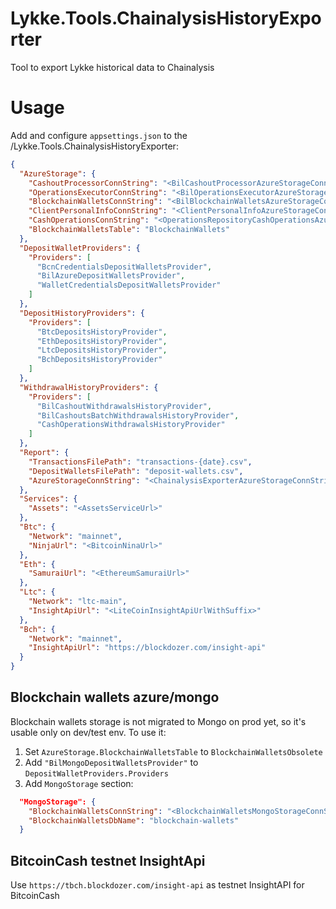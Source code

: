 # Lykke.Tools.ChainalysisHistoryExporter

Tool to export Lykke historical data to Chainalysis

# Usage

Add and configure ```appsettings.json``` to the /Lykke.Tools.ChainalysisHistoryExporter:

```json
{
  "AzureStorage": {
    "CashoutProcessorConnString": "<BilCashoutProcessorAzureStorageConnString>",
    "OperationsExecutorConnString": "<BilOperationsExecutorAzureStorageConnString>",
    "BlockchainWalletsConnString": "<BilBlockchainWalletsAzureStorageConnString>",
    "ClientPersonalInfoConnString": "<ClientPersonalInfoAzureStorageConnString>",
    "CashOperationsConnString": "<OperationsRepositoryCashOperationsAzureStorageConnString>",
    "BlockchainWalletsTable": "BlockchainWallets" 
  },
  "DepositWalletProviders": {
    "Providers": [
      "BcnCredentialsDepositWalletsProvider",
      "BilAzureDepositWalletsProvider",
      "WalletCredentialsDepositWalletsProvider"
    ]
  },
  "DepositHistoryProviders": {
    "Providers": [
      "BtcDepositsHistoryProvider",
      "EthDepositsHistoryProvider",
      "LtcDepositsHistoryProvider",
      "BchDepositsHistoryProvider"
    ]
  },
  "WithdrawalHistoryProviders": {
    "Providers": [
      "BilCashoutWithdrawalsHistoryProvider",
      "BilCashoutsBatchWithdrawalsHistoryProvider",
      "CashOperationsWithdrawalsHistoryProvider"
    ]
  },
  "Report": {
    "TransactionsFilePath": "transactions-{date}.csv",
    "DepositWalletsFilePath": "deposit-wallets.csv",
    "AzureStorageConnString": "<ChainalysisExporterAzureStorageConnString>"
  },
  "Services": {
    "Assets": "<AssetsServiceUrl>"
  },
  "Btc": {
    "Network": "mainnet",
    "NinjaUrl": "<BitcoinNinaUrl>"
  },
  "Eth": {
    "SamuraiUrl": "<EthereumSamuraiUrl>"
  },
  "Ltc": {
    "Network": "ltc-main",
    "InsightApiUrl": "<LiteCoinInsightApiUrlWithSuffix>"
  },
  "Bch": {
    "Network": "mainnet",
    "InsightApiUrl": "https://blockdozer.com/insight-api"
  }
}
```

## Blockchain wallets azure/mongo

Blockchain wallets storage is not migrated to Mongo on prod yet, so it's usable only on dev/test env. To use it:

1. Set ```AzureStorage.BlockchainWalletsTable``` to ```BlockchainWalletsObsolete```
2. Add ```"BilMongoDepositWalletsProvider"``` to ```DepositWalletProviders.Providers```
3. Add ```MongoStorage``` section:

```json
  "MongoStorage": {
    "BlockchainWalletsConnString": "<BlockchainWalletsMongoStorageConnString>",
    "BlockchainWalletsDbName": "blockchain-wallets"
  }
```

## BitcoinCash testnet InsightApi 

Use ```https://tbch.blockdozer.com/insight-api``` as testnet InsightAPI for BitcoinCash